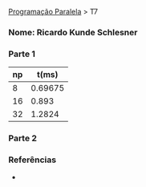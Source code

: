 [Programação Paralela](https://github.com/AndreaInfUFSM/elc139-2018a) > T7

### Nome: Ricardo Kunde Schlesner

### Parte 1


|np |	t(ms) |
|---|-------|
|8	|0.69675|
|16	|0.893	|
|32	|1.2824	|
### Parte 2


### Referências
- 

